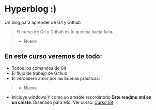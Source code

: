 # Hyperblog  :)
Un blog para aprender de Git y Github
> El curso de Git y Github es lo que ma hacía falta.
> - Nuevo

## En este curso veremos de todo:
* Todos los comandos de Git
* El flujo de trabajo de Github
* El verdadero amor por las buenas prácticas.
> * Nueva
* Inlcluye windows
Y como un amable recordatorio **Este readme.md es un chiste**. Diseñado para ello. Ver curso: [Curso Git](https://platzi.com/clases/1557-git-github/19977-readmemd-es-una-excelente-practica/ "Curso Git")
